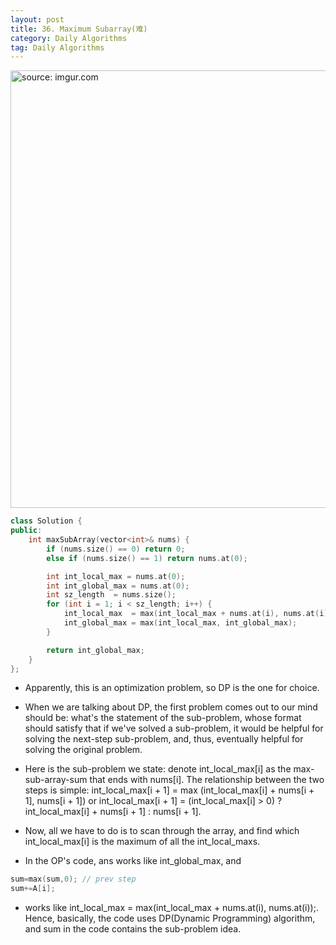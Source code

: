 ```yaml
---
layout: post
title: 36. Maximum Subarray(难)
category: Daily Algorithms
tag: Daily Algorithms
---
```


<a href="https://postimg.cc/DSSZ74Q0"><img src="https://i.postimg.cc/bwT2HQsx/Capture.jpg" width="700px" title="source: imgur.com" /><a>

```c++
class Solution {
public:
    int maxSubArray(vector<int>& nums) {
        if (nums.size() == 0) return 0;
        else if (nums.size() == 1) return nums.at(0);

        int int_local_max = nums.at(0);
        int int_global_max = nums.at(0);
        int sz_length  = nums.size();
        for (int i = 1; i < sz_length; i++) {
            int_local_max  = max(int_local_max + nums.at(i), nums.at(i));
            int_global_max = max(int_local_max, int_global_max);
        }

        return int_global_max;
    }
};
```

- Apparently, this is an optimization problem, so DP is the one for choice.

- When we are talking about DP, the first problem comes out to our mind should be: what's the statement of the sub-problem, whose format should satisfy that if we've solved a sub-problem, it would be helpful for solving the next-step sub-problem, and, thus, eventually helpful for solving the original problem.

- Here is the sub-problem we state: denote int_local_max[i] as the max-sub-array-sum that ends with nums[i]. The relationship between the two steps is simple: int_local_max[i + 1] = max (int_local_max[i] + nums[i + 1], nums[i + 1]) or int_local_max[i + 1] = (int_local_max[i] > 0) ? int_local_max[i] + nums[i + 1] : nums[i + 1].

- Now, all we have to do is to scan through the array, and find which int_local_max[i] is the maximum of all the int_local_maxs.

- In the OP's code, ans works like int_global_max, and

```c++
sum=max(sum,0); // prev step
sum+=A[i];
```

- works like int_local_max = max(int_local_max + nums.at(i), nums.at(i));. Hence, basically, the code uses DP(Dynamic Programming) algorithm, and sum in the code contains the sub-problem idea.
